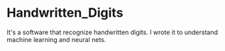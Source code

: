 # Handwritten_Digits
It's a software that recognize handwritten digits. I wrote it to understand machine learning and neural nets.
